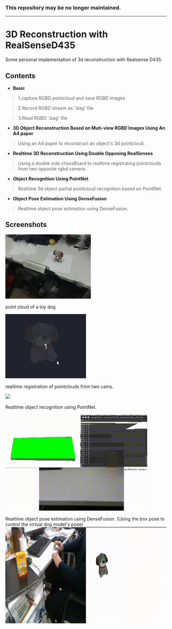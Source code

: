### This repository may be no longer maintained.
---
# 3D Reconstruction with RealSenseD435
Some personal implementation of 3d reconstruction with Realsense D435.

## Contents
* **Basic**
> 1.capture RGBD pointcloud and save RGBD images

> 2.Record RGBD stream as '.bag' file

> 3.Read RGBD '.bag' file
* **3D Object Reconstruction Based on Muti-view RGBD Images Using An A4 paper**
> Using an A4 paper to reconstruct an object's 3d pointcloud.

* **Realtime 3D Reconstruction Using Double Opposing RealSenses**
> Using a double side chessBoard to realtime registrating pointclouds from two opposite rgbd camera.

* **Object Recognition Using PointNet**
> Realtime 3d object partial pointcloud recognition based on PointNet.
 
* **Object Pose Estimation Using DenseFusion**
> Realtime object pose estimation using DenseFusion.

## Screenshots
<img src="./Doc/workbench.jpg" height="200" width="" >

point cloud of a toy dog

<img src="./Doc/dog.gif" height="200" width="" >

realtime registration of pointclouds from two cams.

<img src="./Doc/doubleCam.gif" height="200" width="" >

Realtime object recognition using PointNet.

<img src="./Doc/3d_recognition.gif" height="300" width="" >

Realtime object pose estimation using DenseFusion.
(Using the box pose to control the virtual dog model's pose)
<img src="./Doc/obj_three.gif" height="300" width="" >

